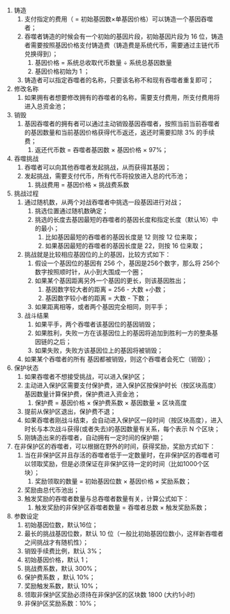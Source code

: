 1. 铸造
    1. 支付指定的费用（ = 初始基因数×单基因价格）可以铸造一个基因吞噬者；
    2. 吞噬者铸造的时候会有一个初始的基因片段，初始基因片段为 16 位，铸造者需要按照基因价格支付铸造费（铸造费是系统代币，需要通过主链代币兑换得到）；
        1. 基因价格 = 系统总收取代币数量 ÷ 系统总基因数量
        2. 基因价格初始为  1 ；
    3. 铸造者可以指定吞噬者的名称，只要该名称不和现有吞噬者重复即可；
2. 修改名称
    1. 如果拥有者想要修改拥有的吞噬者的名称，需要支付费用，所支付费用将进入总资金池；
3. 销毁
    1. 基因吞噬者的拥有者可以通过主动销毁基因吞噬者，按照当前当前吞噬者的基因数量和当前基因价格获得代币返还，返还时需要扣除 3% 的手续费；
        1. 返还代币数 = 吞噬者基因数 × 基因价格 × 97%；
4. 吞噬挑战
    1. 吞噬者可以向其他吞噬者发起挑战，从而获得其基因；
    2. 发起挑战，需要支付代币，所有代币将投放进入总的代币池；
        1. 挑战费用 = 基因价格 × 挑战费系数
5. 挑战过程
    1. 通过随机数，从两个对战吞噬者中挑选一段基因进行对战；
        1. 挑选位置通过随机数确定；
        2. 挑选的长度去基因最短的吞噬者的基因长度和指定长度（默认16）中的最小；
            1. 比如基因最短的吞噬者的基因长度是 12 则按 12 位来取；
            2. 如果基因最短的吞噬者的基因长度是 22，则按 16 位来取；
    2. 挑战就是比较相应基因位的上的基因，比较方式如下：
        1. 假设一个基因位的基因有 256 个，基因是256个数字，那么将 256个数字按照顺时针，从小到大围成一个圈；
        2. 如果某个基因距离另外一个基因的更长，则该基因胜出；
            1. 基因数字较大者的距离 = 256 - 大数 +小数；
            2. 基因数字较小者的距离 =  大数 - 下数；
        3. 如果距离相等，或者两个基因完全相同，则平手；
    3. 战斗结果
        1. 如果平手，两个吞噬者该基因位的基因销毁；
        2. 如果胜利，失败一方在该基因位上的基因将追加到胜利一方的整条基因链的之后；
        3. 如果失败，失败方该基因位上的基因将被销毁；
    4. 如果某个吞噬者的所有 基因都被销毁，则这个吞噬者会死亡（销毁）；
6. 保护状态
    1. 如果吞噬者不想接受挑战，可以进入保护区；
    2. 主动进入保护区需要支付保护费，进入保护区按保护时长（按区块高度）基因数量计算保护费，保护费进入资金池；
        1. 保护费 = 基因价格 × 保护费系数 × 基因数量 × 区块高度
    3. 提前从保护区退出，保护费不退；
    4. 如果吞噬者刚战斗结束，会自动进入保护区一段时间（按区块高度），进入时长与本次战斗获得(或者失去)的基因数量有关系，每个表示 N 个区块；
    5. 刚铸造出来的吞噬者，自动拥有一定时间的保护期；
7. 在非保护区的吞噬者，可以根据在野外的时间，获得奖励，奖励方式如下：
    1. 当在非保护区并且存活的吞噬者低于一定数量时，在非保护区的吞噬者可以领取奖励，但是必须保证在非保护区待一定的时间（比如1000个区块）；
        1. 奖励领取的数量 = 初始基因位数 × 基因价格 × 奖励系数；
    2. 奖励由总代币池出；
    3. 触发奖励的吞噬者数量与总吞噬者数量有关，计算公式如下：
        1. 触发奖励的非保护区吞噬者数量 =  吞噬者总数 × 触发奖励系数；
8. 参数设定
    1. 初始基因位数，默认16位；
    2. 最长的挑战基因位数，默认 10 位（一般比初始基因位数小，这样新吞噬者之间挑战才有随机性）；
    3. 销毁手续费比例，默认 3%；
    4. 初始基因价格，默认 1；
    5. 挑战费系数，默认 300%；
    6. 保护费系数 ，默认 10%；
    7. 奖励触发系数，默认 10%；
    8. 领取非保护区奖励必须待在非保护区的区块数   1800 (大约1小时)
    9. 非保护区奖励系数：10%；
